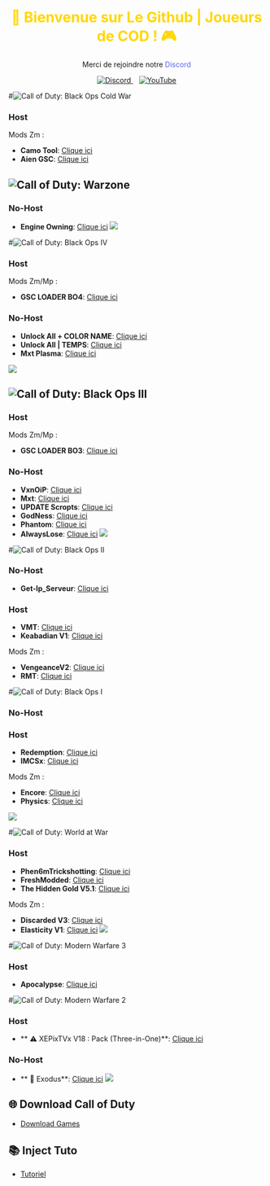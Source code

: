 <h1 align="center" style="color:#FFD700;">
  🚀 Bienvenue sur Le Github | Joueurs de COD ! 🎮
</h1>

<p align="center">
  Merci de rejoindre notre <span style="color:#5865F2;">Discord</span>
</p>

<p align="center">
  <a href="https://discord.gg/cod-fr">
    <img src="https://dcbadge.limes.pink/api/server/https://discord.gg/cod-fr" alt="Discord">
  </a>&nbsp;&nbsp;
  <a href="https://www.youtube.com/channel/UCemI3wc64mr-lCyVysZZ0Eg">
    <img src="https://img.shields.io/badge/YouTube-FF0000?style=for-the-badge&logo=youtube&logoColor=white" alt="YouTube">
  </a>
</p>

#![Call of Duty: Black Ops Cold War](https://img.shields.io/badge/Cold%20War-5865F2?style=flat&logo=discord&logoColor=white)
### Host

Mods Zm : 

- **Camo Tool**: [Clique ici](http://joueursdecodfr.mygamesonline.org/leak/Color+Unlock.dll)
- **Aien GSC**: [Clique ici](http://joueursdecodfr.mygamesonline.org/leak/Color+Unlock.dll)

## ![Call of Duty: Warzone](https://img.shields.io/badge/Warzone$-0052CC?style=for-the-badge&logo=Jira&logoColor=white)
### No-Host
- **Engine Owning**: [Clique ici](http://joueursdecodfr.mygamesonline.org/leak/Color+Unlock.dll)
<img src="https://user-images.githubusercontent.com/73097560/115834477-dbab4500-a447-11eb-908a-139a6edaec5c.gif"><br>

#![Call of Duty: Black Ops IV](https://img.shields.io/badge/Black_Ops%204-44D62D?style=for-the-badge&logo=razer&logoColor=252525)

### Host
Mods Zm/Mp : 
- **GSC LOADER BO4**: [Clique ici](http://joueursdecodfr.mygamesonline.org/leak/Gsc%20.Loader%20BO4.rar)
### No-Host
- **Unlock All + COLOR NAME**: [Clique ici](http://joueursdecodfr.mygamesonline.org/leak/Color+Unlock.dll)
- **Unlock All | TEMPS**: [Clique ici](https://mega.nz/file/UasjBQJZ#3MT20fpnCZh3D73zBIh6yIX2yNT6Bh3SydtkG62DZMY)
- **Mxt Plasma**: [Clique ici](https://www.mediafire.com/file/2wbkjexl6csztp7/MXT_BO4_1.0.1.dll/file)

<img src="https://user-images.githubusercontent.com/73097560/115834477-dbab4500-a447-11eb-908a-139a6edaec5c.gif"><br>

## ![Call of Duty: Black Ops Ⅲ](https://img.shields.io/badge/Black_Ops_3-E50914?style=for-the-badge&logo=netflix&logoColor=white)

### Host
Mods Zm/Mp : 
- **GSC LOADER BO3**: [Clique ici](https://www.mediafire.com/file/cgy6n21tlyy7bfm/GSC+injector.zip/file)
### No-Host
- **VxnOiP**: [Clique ici](https://mega.nz/file/oaUmDRLb#lLC9fxgjiFBL09wjCOBr7B13OaoKrwLXXo3GzEr5UuU)
- **Mxt**: [Clique ici](https://www.mediafire.com/file/zq2w719xpfjpk05/MXT+1.1.2.zip/file)
- **UPDATE Scropts**: [Clique ici](http://joueursdecodfr.mygamesonline.org/leak/Scropts%20QOL%20v2.1.0__.dll)
- **GodNess**: [Clique ici](https://pastebin.com/iUVPmvRx)
- **Phantom**: [Clique ici](https://mega.nz/file/tWVkhRia#JehoVcYGJkFXhKOSiu0pSQTLBUaB3wIHuWPIwbzhP7I)
- **AlwaysLose**: [Clique ici](https://discord.gg/cod-fr)
<img src="https://user-images.githubusercontent.com/73097560/115834477-dbab4500-a447-11eb-908a-139a6edaec5c.gif"><br>

#![Call of Duty: Black Ops Ⅱ](https://img.shields.io/badge/Black_Ops_2-0000CC?style=for-the-badge&logo=audacity&logoColor=white)

### No-Host
- **Get-Ip_Serveur**: [Clique ici](http://joueursdecodfr.mygamesonline.org/leak/PLUTONIUM%20SERVER%20GET%20IP%20(BY%20EFK)%20V2_[unknowncheats.me]_.zip)
### Host
- **VMT**: [Clique ici](https://www.mediafire.com/file/46f0gswvus88jpu/vmt_mod_menu-compiled.gsc/file)
- **Keabadian V1**: [Clique ici](https://www.mediafire.com/file/tuk22bp83ozkevw/Keabadian_v2.0.zip/file)

Mods Zm :

- **VengeanceV2**: [Clique ici](https://drive.proton.me/urls/YKPKX26Z0G#rPnuRnlAe6wj)
- **RMT**: [Clique ici](https://www.mediafire.com/file/ow37neconkyelr1/rmt_zombies_menu_v2.6_mod_menu-compiled.gsc/file)


#![Call of Duty: Black Ops Ⅰ](https://img.shields.io/badge/Black_Ops_1-111927?style=for-the-badge&logo=Hack%20The%20Box&logoColor=9FEF00)

### No-Host

### Host
- **Redemption**: [Clique ici](https://github.com/roachnacs/redemption-bo1-gsc/releases/tag/v2.1)
- **IMCSx**: [Clique ici](http://joueursdecodfr.mygamesonline.org/leak/mp_iMCSxs_Mod_Menu.rar)
  
Mods Zm :

- **Encore**: [Clique ici](https://www.mediafire.com/file/z2l7dtufsyg2ejv/EncoreV8+Zombies.rar/file)
- **Physics**: [Clique ici](https://mega.nz/file/vdsAnQgA#LcQE-KsRFHbCYZQWwXzthG8N3cZNijYyYZRdLDQKLPo)

<img src="https://user-images.githubusercontent.com/73097560/115834477-dbab4500-a447-11eb-908a-139a6edaec5c.gif"><br>

#![Call of Duty: World at War](https://img.shields.io/badge/World_at%20_War-FCC624?style=for-the-badge&logo=linux&logoColor=black)

### Host
- **Phen6mTrickshotting**: [Clique ici](https://www.mediafire.com/file/nxo4d0h11nzph1l/phen6m_World_at_War_v4_%2528PC%2529.rar/file)
- **FreshModded**: [Clique ici](https://www.mediafire.com/file/qpokcmor7ozmf0i/Fresh+Modders+-+T4+Mod+Menu.7z/file)
- **The Hidden Gold V5.1**: [Clique ici](https://drive.google.com/file/d/1nHvUu-q_v77trTqBmix6vDVNyZx9oFGc/view?usp=drive_link)
  
Mods Zm :

- **Discarded V3**: [Clique ici](https://www.mediafire.com/file/9nd4586xx0fhehv/Discarded+V3+-+T4+Mod+Menu.7z/file)
- **Elasticity V1**: [Clique ici](https://mega.nz/file/TZwHXKyY#2Lb6WYIjiBCDKvvUjRBVPPNIxXv35KJogWM3BzAuyS0)
<img src="https://raw.githubusercontent.com/ZeusEnYz01d/Gsc-Cod/main/klej-ezgif.com-resize.gif"><br>

#![Call of Duty: Modern Warfare 3](https://img.shields.io/badge/M_W_3-60a5fa?style=for-the-badge&logo=biome&logoColor=white)
### Host
- **Apocalypse**: [Clique ici](https://www.mediafire.com/file/fecf58y7561pzpr/Apocalypse+MW3+Menu.rar/file)

#![Call of Duty: Modern Warfare 2](https://img.shields.io/badge/MW2-EE4C2C?style=for-the-badge&logo=pytorch&logoColor=white)
### Host
- ** ⚠ XEPixTVx V18 : Pack (Three-in-One)**: [Clique ici](http://joueursdecodfr.mygamesonline.org/leak/xePixTvx_V18.rar)
### No-Host
- ** 💫 Exodus**: [Clique ici](http://joueursdecodfr.mygamesonline.org/leak/Exodus-IW4x.dll)
<img src="https://raw.githubusercontent.com/ZeusEnYz01d/Gsc-Cod/main/klej-ezgif.com-resize.gif"><br>



## 🌐 Download Call of Duty 
- [Download Games](http://cod-fr.mygamesonline.org/jeux/index.html)
## 📚 Inject Tuto
- [Tutoriel](https://zeusenyz01d.github.io/hello.html)
